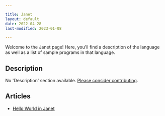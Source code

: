 ```yaml
---

title: Janet
layout: default
date: 2022-04-28
last-modified: 2023-01-08

---
```


Welcome to the Janet page! Here, you'll find a description of the language as well as a list of sample programs in that language.

## Description

No 'Description' section available. [Please consider contributing](https://github.com/TheRenegadeCoder/sample-programs-website).

## Articles

- [Hello World in Janet](https://sampleprograms.io/projects/hello-world/janet)
